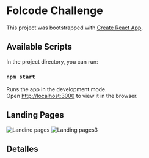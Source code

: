 # Folcode Challenge

This project was bootstrapped with [Create React App](https://github.com/facebook/create-react-app).

## Available Scripts

In the project directory, you can run:

### `npm start`

Runs the app in the development mode.\
Open [http://localhost:3000](http://localhost:3000) to view it in the browser.

## Landing Pages

![Landine pages](https://user-images.githubusercontent.com/66262842/134862573-0042ad1c-df91-45cd-addd-586647dd6591.jpg)
![Landing pages3](https://user-images.githubusercontent.com/66262842/134862717-f7153538-6d7e-43a8-8f05-c9cf986dca66.jpg)
## Detalles

